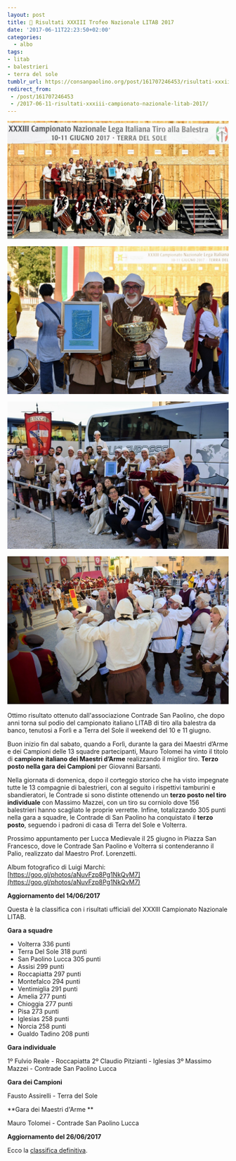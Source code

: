 ```yaml
---
layout: post
title: 🎯 Risultati XXXIII Trofeo Nazionale LITAB 2017
date: '2017-06-11T22:23:50+02:00'
categories:
  - albo
tags:
- litab
- balestrieri
- terra del sole
tumblr_url: https://consanpaolino.org/post/161707246453/risultati-xxxiii-campionato-nazionale-litab-2017
redirect_from:
 - /post/161707246453
 - /2017-06-11-risultati-xxxiii-campionato-nazionale-litab-2017/
---
```


![](/tumblr_files/tumblr_oregnw6D2P1vc0hzqo1_1280.jpg)

![](/tumblr_files/tumblr_oregnw6D2P1vc0hzqo3_r1_1280.jpg)

![](/tumblr_files/tumblr_oregnw6D2P1vc0hzqo4_r1_1280.jpg)

![](/tumblr_files/tumblr_oregnw6D2P1vc0hzqo2_r1_1280.jpg)

Ottimo risultato ottenuto dall'associazione Contrade San Paolino, che dopo anni
torna sul podio del campionato italiano LITAB di tiro alla balestra da banco,
tenutosi a Forlì e a Terra del Sole il weekend del 10 e 11 giugno.

Buon inizio fin dal sabato, quando a Forlì, durante la gara dei Maestri d’Arme e
dei Campioni delle 13 squadre partecipanti, Mauro Tolomei ha vinto il titolo di
**campione italiano dei Maestri d’Arme** realizzando il miglior tiro. **Terzo
posto nella gara dei Campioni** per Giovanni Barsanti.

Nella giornata di domenica, dopo il corteggio storico che ha visto impegnate
tutte le 13 compagnie di balestrieri, con al seguito i rispettivi tamburini e
sbandieratori, le Contrade si sono distinte ottenendo un **terzo posto nel tiro
individuale** con Massimo Mazzei, con un tiro su corniolo dove 156 balestrieri
hanno scagliato le proprie verrette. Infine, totalizzando 305 punti nella gara a
squadre, le Contrade di San Paolino ha conquistato il **terzo posto**, seguendo
i padroni di casa di Terra del Sole e Volterra.

Prossimo appuntamento per Lucca Medievale il 25 giugno in Piazza San Francesco,
dove le Contrade San Paolino e Volterra si contenderanno il Palio, realizzato
dal Maestro Prof. Lorenzetti.

Album fotografico di Luigi Marchi: [https://goo.gl/photos/aNuvFzp8Pg1NkQvM7](https://goo.gl/photos/aNuvFzp8Pg1NkQvM7)

**Aggiornamento del 14/06/2017**

Questa è la classifica con i risultati ufficiali del XXXIII Campionato Nazionale LITAB.

**Gara a squadre**

* Volterra 336 punti
* Terra Del Sole 318 punti
* San Paolino Lucca 305 punti
* Assisi 299 punti
* Roccapiatta 297 punti
* Montefalco 294 punti
* Ventimiglia 291 punti
* Amelia 277 punti
* Chioggia 277 punti
* Pisa 273 punti
* Iglesias 258 punti
* Norcia 258 punti
* Gualdo Tadino 208 punti

**Gara individuale**

1º Fulvio Reale - Roccapiatta
2º Claudio Pitzianti - Iglesias
3º Massimo Mazzei - Contrade San Paolino Lucca

**Gara dei Campioni**

Fausto Assirelli - Terra del Sole

**Gara dei Maestri d'Arme **

Mauro Tolomei - Contrade San Paolino Lucca

**Aggiornamento del 26/06/2017**

Ecco la [classifica definitiva](https://drive.google.com/file/d/0B1TCc5GTsJZ1YjZtTTdnd3FYODg/view?usp=sharing).